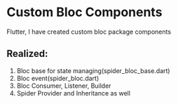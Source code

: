 # Custom Bloc Components

Flutter, I have created custom bloc package components

## Realized:
1. Bloc base for state managing(spider_bloc_base.dart)
2. Bloc event(spider_bloc.dart)
3. Bloc Consumer, Listener, Builder
4. Spider Provider and Inheritance as well
